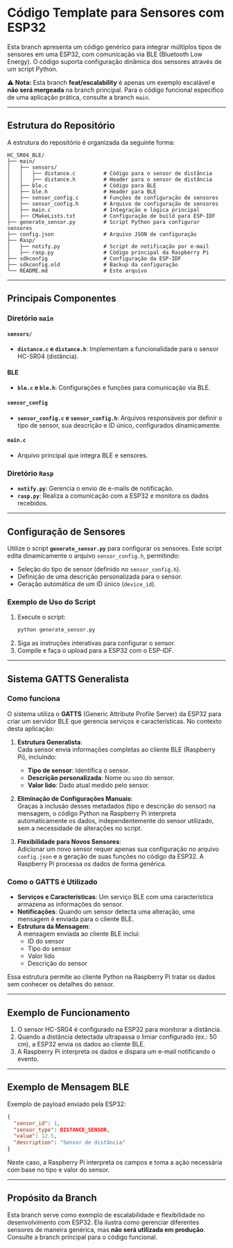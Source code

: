 # Código Template para Sensores com ESP32

Esta branch apresenta um código genérico para integrar múltiplos tipos de sensores em uma ESP32, com comunicação via BLE (Bluetooth Low Energy). O código suporta configuração dinâmica dos sensores através de um script Python.

⚠️ **Nota:** Esta branch **feat/escalability** é apenas um exemplo escalável e **não será mergeada** na branch principal. Para o código funcional específico de uma aplicação prática, consulte a branch `main`.

---

## Estrutura do Repositório

A estrutura do repositório é organizada da seguinte forma:

```
HC_SR04_BLE/
├── main/
│   ├── sensors/
│   │   ├── distance.c         # Código para o sensor de distância
│   │   ├── distance.h         # Header para o sensor de distância
│   ├── ble.c                  # Código para BLE
│   ├── ble.h                  # Header para BLE
│   ├── sensor_config.c        # Funções de configuração de sensores
│   ├── sensor_config.h        # Arquivo de configuração de sensores
│   ├── main.c                 # Integração e lógica principal
│   ├── CMakeLists.txt         # Configuração de build para ESP-IDF
├── generate_sensor.py         # Script Python para configurar sensores
├── config.json                # Arquivo JSON de configuração
├── Rasp/
│   ├── notify.py              # Script de notificação por e-mail
│   ├── rasp.py                # Código principal da Raspberry Pi
├── sdkconfig                  # Configuração da ESP-IDF
├── sdkconfig.old              # Backup da configuração
└── README.md                  # Este arquivo
```

---

## Principais Componentes

### Diretório `main`

#### **`sensors/`**
- **`distance.c` e `distance.h`**: Implementam a funcionalidade para o sensor HC-SR04 (distância).

#### **BLE**
- **`ble.c` e `ble.h`**: Configurações e funções para comunicação via BLE.

#### **`sensor_config`**
- **`sensor_config.c` e `sensor_config.h`**: Arquivos responsáveis por definir o tipo de sensor, sua descrição e ID único, configurados dinamicamente.

#### **`main.c`**
- Arquivo principal que integra BLE e sensores.

### Diretório `Rasp`

- **`notify.py`**: Gerencia o envio de e-mails de notificação.
- **`rasp.py`**: Realiza a comunicação com a ESP32 e monitora os dados recebidos.

---

## Configuração de Sensores

Utilize o script **`generate_sensor.py`** para configurar os sensores. Este script edita dinamicamente o arquivo `sensor_config.h`, permitindo:

- Seleção do tipo de sensor (definido no `sensor_config.h`).
- Definição de uma descrição personalizada para o sensor.
- Geração automática de um ID único (`device_id`).

### Exemplo de Uso do Script

1. Execute o script:
   ```bash
   python generate_sensor.py
   ```
2. Siga as instruções interativas para configurar o sensor.
3. Compile e faça o upload para a ESP32 com o ESP-IDF.

---

## Sistema GATTS Generalista

### Como funciona

O sistema utiliza o **GATTS** (Generic Attribute Profile Server) da ESP32 para criar um servidor BLE que gerencia serviços e características. No contexto desta aplicação:

1. **Estrutura Generalista**:  
   Cada sensor envia informações completas ao cliente BLE (Raspberry Pi), incluindo:
   - **Tipo de sensor**: Identifica o sensor.
   - **Descrição personalizada**: Nome ou uso do sensor.
   - **Valor lido**: Dado atual medido pelo sensor.

2. **Eliminação de Configurações Manuais**:  
   Graças à inclusão desses metadados (tipo e descrição do sensor) na mensagem, o código Python na Raspberry Pi interpreta automaticamente os dados, independentemente do sensor utilizado, sem a necessidade de alterações no script.

3. **Flexibilidade para Novos Sensores**:  
   Adicionar um novo sensor requer apenas sua configuração no arquivo `config.json` e a geração de suas funções no código da ESP32. A Raspberry Pi processa os dados de forma genérica.

### Como o GATTS é Utilizado

- **Serviços e Características**: Um serviço BLE com uma característica armazena as informações do sensor.  
- **Notificações**: Quando um sensor detecta uma alteração, uma mensagem é enviada para o cliente BLE.  
- **Estrutura da Mensagem**:  
  A mensagem enviada ao cliente BLE inclui:
  - ID do sensor
  - Tipo do sensor
  - Valor lido
  - Descrição do sensor  

Essa estrutura permite ao cliente Python na Raspberry Pi tratar os dados sem conhecer os detalhes do sensor.

---

## Exemplo de Funcionamento

1. O sensor HC-SR04 é configurado na ESP32 para monitorar a distância.
2. Quando a distância detectada ultrapassa o limiar configurado (ex.: 50 cm), a ESP32 envia os dados ao cliente BLE.
3. A Raspberry Pi interpreta os dados e dispara um e-mail notificando o evento.

---

## Exemplo de Mensagem BLE

Exemplo de payload enviado pela ESP32:

```json
{
  "sensor_id": 1,
  "sensor_type": DISTANCE_SENSOR,
  "value": 12.5,
  "description": "Sensor de distância"
}
```

Neste caso, a Raspberry Pi interpreta os campos e toma a ação necessária com base no tipo e valor do sensor.

---

## Propósito da Branch

Esta branch serve como exemplo de escalabilidade e flexibilidade no desenvolvimento com ESP32. Ela ilustra como gerenciar diferentes sensores de maneira genérica, mas **não será utilizada em produção**. Consulte a branch principal para o código funcional.
